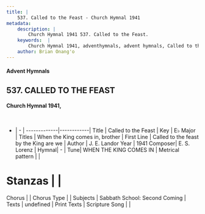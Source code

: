 ```yaml
---
title: |
    537. Called to the Feast - Church Hymnal 1941
metadata:
    description: |
        Church Hymnal 1941 537. Called to the Feast. 
    keywords:  |
        Church Hymnal 1941, adventhymnals, advent hymnals, Called to the Feast, Called to the feast by the King are we. When the King comes in, brother
    author: Brian Onang'o
---
```


#### Advent Hymnals
## 537. CALLED TO THE FEAST
####  Church Hymnal 1941,

```txt
 

```

- |   -  |
-------------|------------|
Title | Called to the Feast |
Key | E♭ Major |
Titles | When the King comes in, brother |
First Line | Called to the feast by the King are we |
Author | J. E. Landor
Year | 1941
Composer| E. S. Lorenz |
Hymnal|  - |
Tune| WHEN THE KING COMES IN |
Metrical pattern | |
# Stanzas |  |
Chorus |  |
Chorus Type |  |
Subjects | Sabbath School: Second Coming |
Texts | undefined |
Print Texts | 
Scripture Song |  |
    
